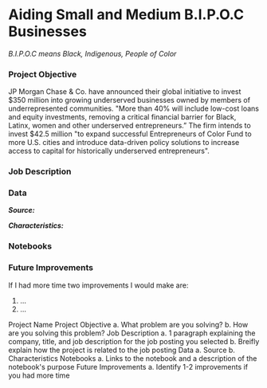 # Aiding Small and Medium B.I.P.O.C Businesses
*B.I.P.O.C means Black, Indigenous, People of Color*

### Project Objective
JP Morgan Chase & Co. have announced their global initiative to invest $350 million into growing underserved businesses owned by members of underrepresented communities. "More than 40% will include low-cost loans and equity investments, removing a critical financial barrier for Black, Latinx, women and other underserved entrepreneurs.” The firm intends to invest $42.5 million "to expand successful Entrepreneurs of Color Fund to more U.S. cities and introduce data-driven policy solutions to increase access to capital for historically underserved entrepreneurs".

### Job Description


### Data
__*Source:*__

__*Characteristics:*__
### Notebooks

### Future Improvements
If I had more time two improvements I would make are:
1) ...
2) ...


Project Name
Project Objective
  a. What problem are you solving?
  b. How are you solving this problem?
Job Description
  a. 1 paragraph explaining the company, title, and job description for the job posting you selected
  b. Breifly explain how the project is related to the job posting
Data
  a. Source
  b. Characteristics
Notebooks
  a. Links to the notebook and a description of the notebook's purpose
Future Improvements
  a. Identify 1-2 improvements if you had more time
